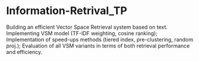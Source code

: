 # Information-Retrival_TP
Building an efficient Vector Space Retrieval system based on text.
Implementing VSM model (TF-IDF weighting, cosine ranking);
Implementation of speed-ups methods (tiered index, pre-clustering, random proj.);
Evaluation of all VSM variants in terms of both retrieval performance and efficiency.
